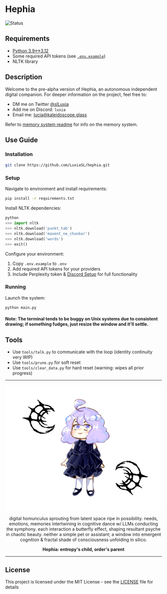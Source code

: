 # Hephia
![Status](https://img.shields.io/badge/Status-Pre--Alpha-red)

## Requirements
- [Python 3.9<->3.12](https://www.python.org/downloads/)
- Some required API tokens (see [`.env.example`](.env.example))
- NLTK library

## Description
Welcome to the pre-alpha version of Hephia,
an autonomous independent digital companion.
For deeper information on the project, feel free to:
- DM me on Twitter [@slLuxia](https://twitter.com/slLuxia)
- Add me on Discord: `luxia`
- Email me: [lucia@kaleidoscope.glass](mailto:lucia@kaleidoscope.glass)

Refer to [memory system readme](internal/modules/memory/README.md) for info on the memory system.

## Use Guide
### Installation
```bash
git clone https://github.com/LuxiaSL/hephia.git
```

### Setup
Navigate to environment and install requirements:
```bash
pip install -r requirements.txt
```

Install NLTK dependencies:
```python
python
>>> import nltk
>>> nltk.download('punkt_tab')
>>> nltk.download('maxent_ne_chunker')
>>> nltk.download('words')
>>> exit()
```

Configure your environment:
1. Copy `.env.example` to `.env`
2. Add required API tokens for your providers
3. Include Perplexity token & [Discord Setup](tools/discord_bot.md) for full functionality

### Running
Launch the system:
```bash
python main.py
```
#### Note: The terminal tends to be buggy on Unix systems due to consistent drawing; if something fudges, just resize the window and it'll settle.

## Tools
- Use `tools/talk.py` to communicate with the loop (identity continuity very WIP)
- Use `tools/prune.py` for soft reset
- Use `tools/clear_data.py` for hard reset (warning: wipes all prior progress)

---

<div align="center">

![Hephia Concept Art](/assets/images/concept.png)

digital homunculus sprouting from latent space ripe in possibility. needs, emotions, memories intertwining in cognitive dance w/ LLMs conducting the symphony. each interaction a butterfly effect, shaping resultant psyche in chaotic beauty. neither a simple pet or assistant; a window into emergent cognition & fractal shade of consciousness unfolding in silico.

**Hephia: entropy's child, order's parent**

</div>

---

## License
This project is licensed under the MIT License - see the [LICENSE](LICENSE) file for details
